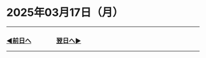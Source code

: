 # 2025年03月17日（月）

---

### [◀️前日へ](https://github.com/yuasys/chatty-journal/blob/main/2025/03/2025-03-16.md)&emsp;&emsp;&emsp;&emsp;[翌日へ▶️](https://github.com/yuasys/chatty-journal/blob/main/2025/03/2025-03-1８.md)

---
